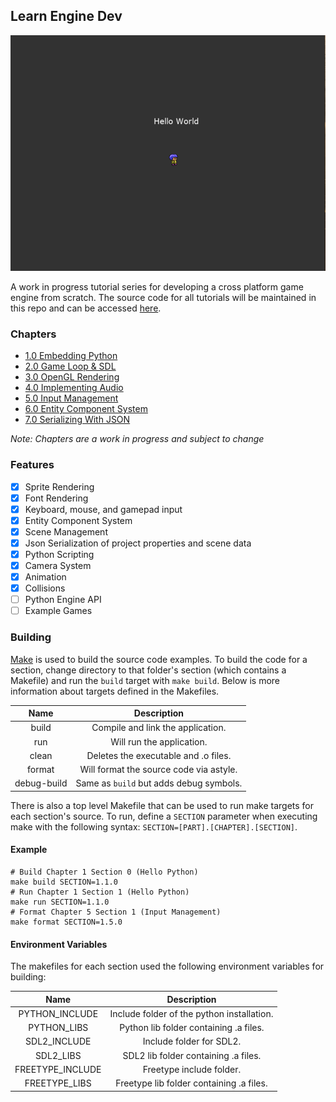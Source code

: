 ## Learn Engine Dev

![Animation Screenshot](https://github.com/Chukobyte/learn-engine-dev/blob/main/assets/images/screenshots/led_8_0.gif?raw=true)

A work in progress tutorial series for developing a cross platform game engine from scratch.  The source code for all tutorials will be maintained in this repo and can be accessed [here](https://chukobyte.github.io/learn-engine-dev/).

### Chapters

- [1.0 Embedding Python](https://chukobyte.github.io/learn-engine-dev/1.foundation/1.embedding_python/hello_python/)
- [2.0 Game Loop & SDL](https://chukobyte.github.io/learn-engine-dev/1.foundation/2.game_loop_and_sdl/game_loop_introduction/)
- [3.0 OpenGL Rendering](https://chukobyte.github.io/learn-engine-dev/1.foundation/3.opengl_rendering/asset_management/)
- [4.0 Implementing Audio](https://chukobyte.github.io/learn-engine-dev/1.foundation/4.implementing_audio/using_sdl_mixer/)
- [5.0 Input Management](https://chukobyte.github.io/learn-engine-dev/1.foundation/5.input_management/input_events/)
- [6.0 Entity Component System](https://chukobyte.github.io/learn-engine-dev/1.foundation/6.entity_component_system/building_an_ecs/)
- [7.0 Serializing With JSON](https://chukobyte.github.io/learn-engine-dev/1.foundation/7.serializing_with_json/creating_scene_json_files/)

*Note: Chapters are a work in progress and subject to change*

### Features

- [x] Sprite Rendering
- [x] Font Rendering
- [x] Keyboard, mouse, and gamepad input
- [x] Entity Component System
- [x] Scene Management
- [x] Json Serialization of project properties and scene data
- [x] Python Scripting
- [x] Camera System
- [x] Animation
- [x] Collisions
- [ ] Python Engine API
- [ ] Example Games

### Building

[Make](https://www.gnu.org/software/make/) is used to build the source code examples.  To build the code for a section, change directory to that folder's section (which contains a Makefile) and run the `build` target with `make build`.  Below is more information about targets defined in the Makefiles.

| Name        | Description                                  |
|:-----------:|:--------------------------------------------:|
| build       | Compile and link the application.            |
| run         | Will run the application.                    |
| clean       | Deletes the executable and .o files.         |
| format      | Will format the source code via astyle.      |
| debug-build | Same as `build` but adds debug symbols.      |

There is also a top level Makefile that can be used to run make targets for each section's source.  To run, define a `SECTION` parameter when executing make with the following syntax: `SECTION=[PART].[CHAPTER].[SECTION]`.

#### Example

```shell
# Build Chapter 1 Section 0 (Hello Python)
make build SECTION=1.1.0
# Run Chapter 1 Section 1 (Hello Python)
make run SECTION=1.1.0
# Format Chapter 5 Section 1 (Input Management)
make format SECTION=1.5.0
```

#### Environment Variables

The makefiles for each section used the following environment variables for building:

| Name             | Description                                |
|:----------------:|:------------------------------------------:|
| PYTHON_INCLUDE   | Include folder of the python installation. |
| PYTHON_LIBS      | Python lib folder containing .a files.     |
| SDL2_INCLUDE     | Include folder for SDL2.                   |
| SDL2_LIBS        | SDL2 lib folder containing .a files.       |
| FREETYPE_INCLUDE | Freetype include folder.                   |
| FREETYPE_LIBS    | Freetype lib folder containing .a files.   |
